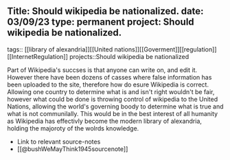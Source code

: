 
Title: Should wikipedia be nationalized.
date: 03/09/23
type: permanent
project: Should wikipedia be nationalized.
---

tags::  [[library of alexandria]][[United nations]][[Goverment]][[regulation]][[InternetRegulation]]
projects::Should wikipedia be nationalized



Part of Wikipedia's succses is that anyone can write on, and edit it. However there have been dozens of casses where false information has been uploaded to the site, therefore how do esure Wikipedia is correct. Allowing one country to determine what is and isn't right wouldn't be fair, however what could be done is throwing control of wikipedia to the United Nations, allowing the world's governing boody to determine what is true and what is not communilally. This would be in the best interest of all humanity as Wikipedia has effectivly become the modern library of alexandria, holding the majoroty of the wolrds knowledge. 

- Link to relevant source-notes
- [[@bushWeMayThink1945sourcenote]]
